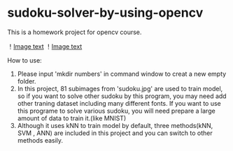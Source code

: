 # sudoku-solver-by-using-opencv
This is a homework project for opencv course.

！[Image text](https://github.com/shabiouyang/sudoku-solver-by-using-opencv/blob/master/sudoku.jpg)
！[Image text](https://github.com/shabiouyang/sudoku-solver-by-using-opencv/blob/master/result.jpg)

How to use:
1. Please input 'mkdir numbers' in command window to creat a new empty folder.
2. In this project, 81 subimages from 'sudoku.jpg' are used to train model, so if you want to solve other sudoku by this program, you may need add other traning dataset including many different fonts. If you want to use this programe to solve various sudoku, you will need prepare a large amount of data to train it.(like MNIST)
3. Although it uses kNN to train model by default, three methods(kNN, SVM , ANN) are included in this project and you can switch to other methods easily.

